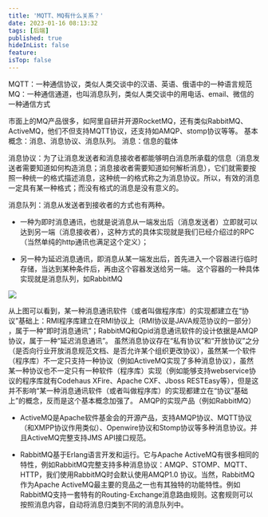 ```yaml
---
title: 'MQTT、MQ有什么关系？'
date: 2023-01-16 08:13:32
tags: [后端]
published: true
hideInList: false
feature: 
isTop: false
---
```


<!-- more -->
MQTT：一种通信协议，类似人类交谈中的汉语、英语、俄语中的一种语言规范
MQ：一种通信通道，也叫消息队列，类似人类交谈中的用电话、email、微信的一种通信方式

市面上的MQ产品很多，如阿里自研并开源RocketMQ，还有类似RabbitMQ、ActiveMQ，他们不但支持MQTT协议，还支持如AMQP、stomp协议等等。
基本概念：消息、消息协议、消息队列。
消息：信息的载体

消息协议：为了让消息发送者和消息接收者都能够明白消息所承载的信息（消息发送者需要知道如何构造消息；消息接收者需要知道如何解析消息），它们就需要按照一种统一的格式描述消息，这种统一的格式称之为消息协议。所以，有效的消息一定具有某一种格式；而没有格式的消息是没有意义的。

消息队列：消息从发送者到接收者的方式也有两种。
>
- 一种为即时消息通讯，也就是说消息从一端发出后（消息发送者）立即就可以达到另一端（消息接收者），这种方式的具体实现就是我们已经介绍过的RPC（当然单纯的http通讯也满足这个定义）；

- 另一种为延迟消息通讯，即消息从某一端发出后，首先进入一个容器进行临时存储，当达到某种条件后，再由这个容器发送给另一端。 这个容器的一种具体实现就是消息队列，如RabbitMQ

![](https://blog.shaoyunxiang.cn/post-images/1673828158981.png)

从上图可以看到，某一种消息通讯软件（或者叫做程序库）的实现都建立在“协议”基础上：RMI程序库建立在RMI协议上（RMI协议是JAVA规范协议的一部分） ，属于一种“即时消息通讯”；RabbitMQ和Qpid消息通讯软件的设计依据是AMQP协议，属于一种“延迟消息通讯”。
虽然消息协议存在“私有协议”和“开放协议”之分（是否向行业开放消息规范文档、是否允许某个组织更改协议），虽然某一个软件（程序库）不一定只支持一种协议（例如ActiveMQ实现了多种消息协议），虽然某一种协议也不一定只有一种软件（程序库）实现（例如能够支持webservice协议的程序库就有Codehaus XFire、Apache CXF、Jboss RESTEasy等），但是这并不影响“某一种消息通讯软件（或者叫做程序库）的实现都建立在“协议”基础上”的概念，反而是这个基本概念加强了。
AMQP的实现产品（例如RabbitMQ）

- ActiveMQ是Apache软件基金会的开源产品，支持AMQP协议、MQTT协议（和XMPP协议作用类似）、Openwire协议和Stomp协议等多种消息协议。并且ActiveMQ完整支持JMS API接口规范。

- RabbitMQ基于Erlang语言开发和运行。它与Apache ActiveMQ有很多相同的特性，例如RabbitMQ完整支持多种消息协议：AMQP、STOMP、MQTT、HTTP，我们使用RabbitMQ时会默认使用AMQP1.0 协议。当然，RabbitMQ作为Apache ActiveMQ最主要的竞品之一也有其独特的功能特性。例如RabbitMQ支持一套特有的Routing-Exchange消息路由规则。这套规则可以按照消息内容，自动将消息归类到不同的消息队列中。




